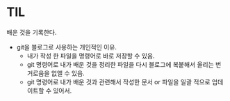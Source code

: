 # TIL
배운 것을 기록한다.

- git을 블로그로 사용하는 개인적인 이유.
  - 내가 작성 한 파일을 명령어로 바로 저장할 수 있음.
  - git 명령어로 내가 배운 것을 정리한 파일을 다시 블로그에 복붙해서 올리는 번거로움을 없앨 수 있음.
  - git 명령어로 내가 배운 것과 관련해서 작성한 문서 or 파일을 일괄 적으로 업데이트할 수 있어서.

